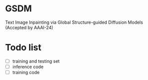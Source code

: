 # GSDM
Text Image Inpainting via Global Structure-guided Diffusion Models (Accepted by AAAI-24)

# Todo list
- [ ] training and testing set
- [ ] inference code
- [ ] training code
